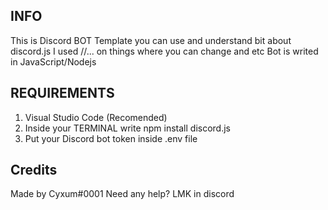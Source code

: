 ## INFO
This is Discord BOT Template you can use and understand bit about discord.js
I used //... on things where you can change and etc
Bot is writed in JavaScript/Nodejs

## REQUIREMENTS
1) Visual Studio Code (Recomended)
2) Inside your TERMINAL write npm install discord.js
3) Put your Discord bot token inside .env file

## Credits
Made by Cyxum#0001
Need any help? LMK in discord

